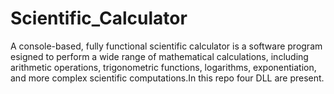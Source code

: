 # Scientific_Calculator
A console-based, fully functional scientific calculator is a software program esigned to perform a wide range of mathematical calculations, including arithmetic operations, trigonometric functions, logarithms, exponentiation, and more complex scientific computations.In this repo four DLL are present.
